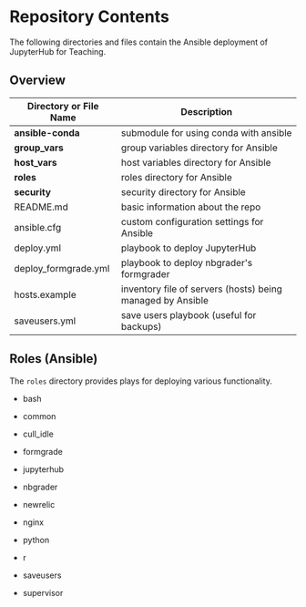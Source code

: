 # Repository Contents

The following directories and files contain the Ansible deployment of
JupyterHub for Teaching.

## Overview

| Directory or File Name | Description                                                |
| ---------------------- | ---------------------------------------------------------- |
| **ansible-conda**      | submodule for using conda with ansible                     |
| **group_vars**         | group variables directory for Ansible                      |
| **host_vars**          | host variables directory for Ansible                       |
| **roles**              | roles directory for Ansible                                |
| **security**           | security directory for Ansible                             |
| README.md              | basic information about the repo                           |
| ansible.cfg            | custom configuration settings for Ansible                  |
| deploy.yml             | playbook to deploy JupyterHub                              |
| deploy_formgrade.yml   | playbook to deploy nbgrader's formgrader                   |
| hosts.example          | inventory file of servers (hosts) being managed by Ansible |
| saveusers.yml          | save users playbook (useful for backups)                   |



## Roles (Ansible)

The `roles` directory provides plays for deploying various functionality.

- bash

- common

- cull_idle

- formgrade

- jupyterhub

- nbgrader

- newrelic

- nginx

- python

- r

- saveusers

- supervisor

